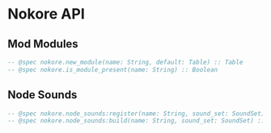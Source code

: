 # Nokore API

## Mod Modules

```lua
-- @spec nokore.new_module(name: String, default: Table) :: Table
-- @spec nokore.is_module_present(name: String) :: Boolean
```

## Node Sounds

```lua
-- @spec nokore.node_sounds:register(name: String, sound_set: SoundSet) :: self
-- @spec nokore.node_sounds:build(name: String, sound_set: SoundSet) :: NodeSounds
```

